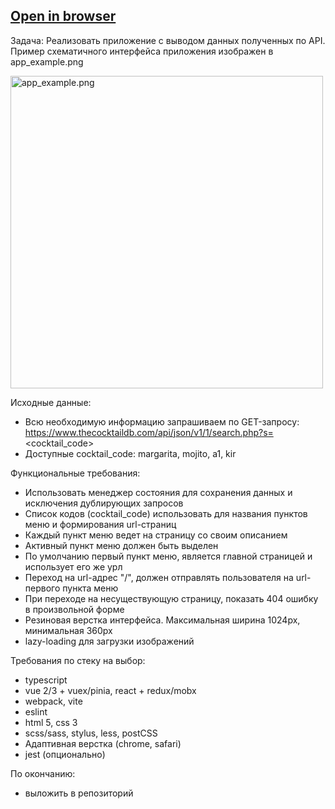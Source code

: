 ## [Open in browser](https://test-task-gh.github.io/cocktails_task/)

Задача:
Реализовать приложение с выводом данных полученных по API.
Пример схематичного интерфейса приложения изображен в app_example.png

<img src="https://github.com/user-attachments/assets/06f9ad91-259a-49db-ad08-b079320c240f" alt="app_example.png" width="500">

Исходные данные:
- Всю необходимую информацию запрашиваем по GET-запросу: https://www.thecocktaildb.com/api/json/v1/1/search.php?s=<cocktail_code>
- Доступные cocktail_code: margarita, mojito, a1, kir

Функциональные требования:
- Использовать менеджер состояния для сохранения данных и исключения дублирующих запросов
- Список кодов (cocktail_code) использовать для названия пунктов меню и формирования url-страниц
- Каждый пункт меню ведет на страницу со своим описанием
- Активный пункт меню должен быть выделен
- По умолчанию первый пункт меню, является главной страницей и использует его же урл
- Переход на url-адрес "/", должен отправлять пользователя на url-первого пункта меню
- При переходе на несуществующую страницу, показать 404 ошибку в произвольной форме
- Резиновая верстка интерфейса. Максимальная ширина 1024px, минимальная 360px
- lazy-loading для загрузки изображений

Требования по стеку на выбор:
- typescript
- vue 2/3 + vuex/pinia, react + redux/mobx
- webpack, vite
- eslint
- html 5, css 3
- scss/sass, stylus, less, postCSS
- Адаптивная верстка (chrome, safari)
- jest (опционально)

По окончанию:
- выложить в репозиторий
